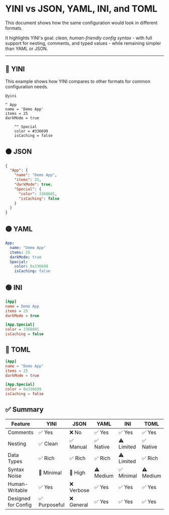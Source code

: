 # YINI vs JSON, YAML, INI, and TOML

This document shows how the same configuration would look in different formats.

It highlights YINI's goal: *clean, human-friendly config syntax* - with full support for nesting, comments, and typed values - while remaining simpler than YAML or JSON.

---

## 🔵 YINI

This example shows how YINI compares to other formats for common configuration needs.

```yini
@yini

^ App
name = 'Demo App'
items = 25
darkMode = true

    ^^ Special
    color = #336699
    isCaching = false
```

## 🟠 JSON

```json
{
  "App": {
    "name": "Demo App",
    "items": 25,
    "darkMode": true,
    "Special": {
      "color": 3368601,
      "isCaching": false
    }
  }
}
```

## 🟡 YAML

```yaml
App:
  name: "Demo App"
  items: 25
  darkMode: true
  Special:
    color: 0x336699
    isCaching: false
```

## 🟢 INI

```ini
[App]
name = Demo App
items = 25
darkMode = true

[App.Special]
color = 3368601
isCaching = false
```

## 🔴 TOML

```toml
[App]
name = "Demo App"
items = 25
darkMode = true

[App.Special]
color = 0x336699
isCaching = false
```

## ✅ Summary

| Feature            | **YINI**      | **JSON**    | **YAML**   | **INI**     | **TOML** |
|--------------------|---------------|-------------|------------|-------------|----------|
| Comments           | ✅ Yes        | ❌ No      | ✅ Yes     | ✅ Yes     | ✅ Yes |
| Nesting            | ✅ Clean      | ✅ Manual  | ✅ Native  | ⚠️ Limited | ✅ Native |
| Data Types         | ✅ Rich       | ✅ Rich    | ✅ Rich    | ⚠️ Limited | ✅ Rich |
| Syntax Noise       | 🚫 Minimal    | 🔺 High    | ⚠️ Medium  | ✅ Minimal | ⚠️ Medium |
| Human-Writable     | ✅ Yes        | ❌ Verbose | ✅ Yes     | ✅ Yes     | ✅ Yes |
| Designed for Config| ✅ Purposeful | ❌ General | ✅ Yes     | ✅ Yes     | ✅ Yes |
